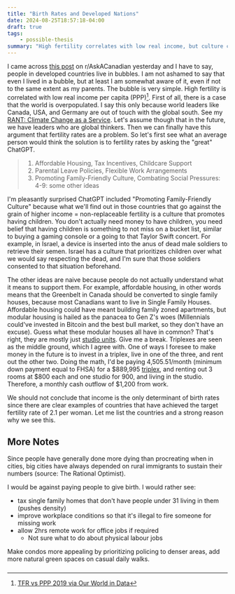 ```yaml
---
title: "Birth Rates and Developed Nations"
date: 2024-08-25T18:57:18-04:00
draft: true
tags:
    - possible-thesis
summary: "High fertility correlates with low real income, but culture can be used to reach a lower bar of sustainable birth rates as Israel has done. Ignoring the hoarding of family friendly resources by those without families does not help the situation and neither does ignoring workplace conditions."
---
```


I came across [this post](https://www.reddit.com/r/AskACanadian/comments/1eypxcp/if_canada_wants_to_increase_the_population_then/) on r/AskACanadian yesterday and I have to say, people in developed countries live in bubbles. I am not ashamed to say that even I lived in a bubble, but at least I am somewhat aware of it, even if not to the same extent as my parents. The bubble is very simple. High fertility is correlated with low real income per capita (PPP)[^1]. First of all, there is a case that the world is overpopulated. I say this only because world leaders like Canada, USA, and Germany are out of touch with the global south. See my [RANT: Climate Change as a Service](/posts/climate-change-as-a-service). Let's assume though that in the future, we have leaders who are global thinkers. Then we can finally have this argument that fertility rates are a problem. So let's first see what an average person would think the solution is to fertility rates by asking the "great" ChatGPT.

> 1. Affordable Housing, Tax Incentives, Childcare Support
> 2. Parental Leave Policies, Flexible Work Arrangements
> 3. Promoting Family-Friendly Culture, Combating Social Pressures:
> 4-9: some other ideas

I'm pleasantly surprised ChatGPT included "Promoting Family-Friendly Culture" because what we'll find out in those countries that go against the grain of higher income = non-replaceable fertility is a culture that promotes having children. You don't actually need money to have children, you need belief that having children is something to not miss on a bucket list, similar to buying a gaming console or a going to that Taylor Swift concert. For example, in Israel, a device is inserted into the anus of dead male soldiers to retrieve their semen. Israel has a culture that prioritizes children over what we would say respecting the dead, and I'm sure that those soldiers consented to that situation beforehand.

The other ideas are naive because people do not actually understand what it means to support them. For example, affordable housing, in other words means that the Greenbelt in Canada should be converted to single family houses, because most Canadians want to live in Single Family Houses. Affordable housing could have meant building family zoned apartments, but modular housing is hailed as the panacea to Gen Z's woes (Millennials could've invested in Bitcoin and the best bull market, so they don't have an excuse). Guess what these modular houses all have in common? That's right, they are mostly just [studio units](https://www.toronto.ca/community-people/housing-shelter/affordable-housing-developments/modular-housing-initiative/). Give me a break. Triplexes are seen as the middle ground, which I agree with. One of ways I foresee to make money in the future is to invest in a triplex, live in one of the three, and rent out the other two. Doing the math, I'd be paying 4,505.51/month (minimum down payment equal to FHSA) for a $889,995 [triplex](https://www.realtor.ca/real-estate/27226833/211-raglan-road-kingston), and renting out 3 rooms at $800 each and one studio for 900, and living in the studio. Therefore, a monthly cash outflow of $1,200 from work.

We should not conclude that income is the only determinant of birth rates since there are clear examples of countries that have achieved the target fertility rate of 2.1 per woman. Let me list the countries and a strong reason why we see this.

## More Notes

Since people have generally done more dying than procreating when in cities, big cities have always depended on rural immigrants to sustain their numbers (source: The Rational Optimist).

I would be against paying people to give birth. I would rather see:

- tax single family homes that don't have people under 31 living in them (pushes density)
- improve workplace conditions so that it's illegal to fire someone for missing work
- allow 2hrs remote work for office jobs if required
  - Not sure what to do about physical labour jobs

Make condos more appealing by prioritizing policing to denser areas, add more natural green spaces on casual daily walks.

###

[^1]: [TFR vs PPP 2019 via Our World in Data](https://ourworldindata.org/grapher/children-per-woman-fertility-rate-vs-level-of-prosperity)
